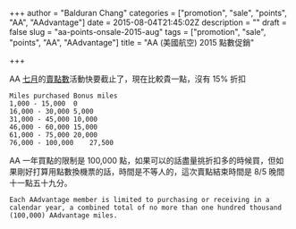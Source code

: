 +++
author = "Balduran Chang"
categories = ["promotion", "sale", "points", "AA", "AAdvantage"]
date = 2015-08-04T21:45:02Z
description = ""
draft = false
slug = "aa-points-onsale-2015-aug"
tags = ["promotion", "sale", "points", "AA", "AAdvantage"]
title = "AA (美國航空) 2015 點數促銷"

+++


AA [七月][AA-sale-jul]的[賣點數]活動快要截止了，現在比較貴一點，沒有 15% 折扣

	Miles purchased	Bonus miles
	1,000 - 15,000	0
	16,000 - 30,000	5,000
	31,000 - 45,000	10,000
	46,000 - 60,000	15,000
	61,000 - 75,000	20,000
	76,000 - 100,000	27,500

AA 一年買點的限制是 100,000 點，如果可以的話盡量挑折扣多的時候買，但如果剛好打算用點數換機票的話，時間是不等人的，這次賣點結束時間是 8/5 晚間十一點五十九分。

```
Each AAdvantage member is limited to purchasing or receiving in a calendar year, a combined total of no more than one hundred thousand (100,000) AAdvantage miles.
```

[賣點數]: http://bit.ly/1UD3lBh
[AA-sale-jul]: /2015/07/09/aa-us-points-onsale/


